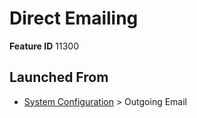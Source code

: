 # Direct Emailing

**Feature ID** 11300

## Launched From

- [System Configuration](System%20Configuration.md) > Outgoing Email











































































